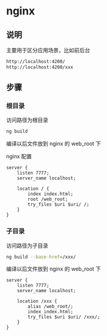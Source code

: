 # nginx

## 说明

主要用于区分应用场景，比如前后台

```sh
http://localhost:4200/
http://localhost:4200/xxx
```

## 步骤

### 根目录

访问路径为根目录

```sh
ng build
```

编译以后文件放到 nginx 的 web_root 下

nginx 配置

```nginx
server {
    listen 7777;
    server_name localhost;

    location / {
        index index.html;
        root /web_root;
        try_files $uri $uri/ /;
    }
}
```

### 子目录

访问路径为子目录

```sh
ng build --base-href=/xxx/
```

编译以后文件放到 nginx 的 web_root 下

```nginx
server {
    listen 7777;
    server_name localhost;

    location /xxx {
        alias /web_root/;
        index index.html;
        try_files $uri $uri/ /xxx/;
    }
}
```
